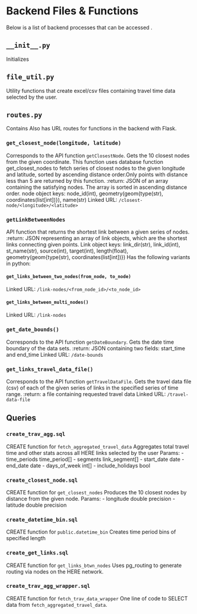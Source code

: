 # Backend Files & Functions
Below is a list of backend processes that can be accessed . 

## `__init__.py`
Initializes

## `file_util.py`
Utility functions that create excel/csv files containing travel time data selected by the user.

## `routes.py`
Contains Also has URL routes for functions in the backend with Flask. 

### `get_closest_node(longitude, latitude)`
Corresponds to the API function `getClosestNode`. Gets the 10 closest nodes from the given coordinate. This function uses database function get_closest_nodes to fetch series of closest nodes to the given longitude and latitude, sorted by ascending distance order.Only points with distance less than 5 are returned by this function.
    :return: JSON of an array containing the satisfying nodes.
        The array is sorted in ascending distance order. node object keys: node_id(int),
        geometry(geom{type(str), coordinates(list[int])}), name(str)
Linked URL: `/closest-node/<longitude>/<latitude>`


### `getLinkBetweenNodes`
API function that returns the shortest link between a given series of nodes. 
    :return: JSON representing an array of link objects, which are the shortest links connecting given points.
            Link object keys: link_dir(str), link_id(int), st_name(str),
            source(int), target(int), length(float),
            geometry(geom{type(str), coordinates(list[int])})
Has the following variants in python:
#### `get_links_between_two_nodes(from_node, to_node)`
Linked URL: `/link-nodes/<from_node_id>/<to_node_id>`
#### `get_links_between_multi_nodes()`
Linked URL: `/link-nodes`

### `get_date_bounds()`
Corresponds to the API function `getDateBoundary`. 
Gets the date time boundary of the data sets.
    :return: JSON containing two fields: start_time and end_time
Linked URL: `/date-bounds`

### `get_links_travel_data_file()`
Corresponds to the API function `getTravelDataFile`.
Gets the travel data file (csv) of each of the given series of links in the specified series of time range.
    :return: a file containing requested travel data
Linked URL: `/travel-data-file`

## Queries
### `create_trav_agg.sql`
CREATE function for `fetch_aggregated_travel_data`
Aggregates total travel time and other stats across all HERE links selected by the user
    Params:
    - time_periods time_period[]
    - segments link_segment[]
    - start_date date
    - end_date date
    - days_of_week int[]
    - include_holidays bool

### `create_closest_node.sql`
CREATE function for `get_closest_nodes`
Produces the 10 closest nodes by distance from the given node.
    Params:
    - longitude double precision
    - latitude double precision

### `create_datetime_bin.sql`
CREATE function for `public.datetime_bin`
Creates time period bins of specified length 

### `create_get_links.sql`
CREATE function for `get_links_btwn_nodes`
Uses pg_routing to generate routing via nodes on the HERE network.

### `create_trav_agg_wrapper.sql`
CREATE function for `fetch_trav_data_wrapper`
One line of code to SELECT data from `fetch_aggregated_travel_data`.
